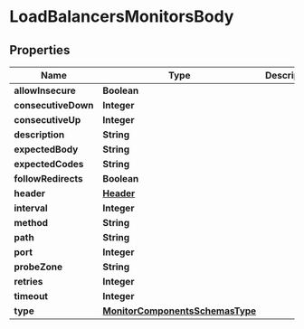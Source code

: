 # LoadBalancersMonitorsBody

## Properties
Name | Type | Description | Notes
------------ | ------------- | ------------- | -------------
**allowInsecure** | **Boolean** |  |  [optional]
**consecutiveDown** | **Integer** |  |  [optional]
**consecutiveUp** | **Integer** |  |  [optional]
**description** | **String** |  |  [optional]
**expectedBody** | **String** |  |  [optional]
**expectedCodes** | **String** |  | 
**followRedirects** | **Boolean** |  |  [optional]
**header** | [**Header**](Header.md) |  |  [optional]
**interval** | **Integer** |  |  [optional]
**method** | **String** |  |  [optional]
**path** | **String** |  |  [optional]
**port** | **Integer** |  |  [optional]
**probeZone** | **String** |  |  [optional]
**retries** | **Integer** |  |  [optional]
**timeout** | **Integer** |  |  [optional]
**type** | [**MonitorComponentsSchemasType**](MonitorComponentsSchemasType.md) |  |  [optional]
